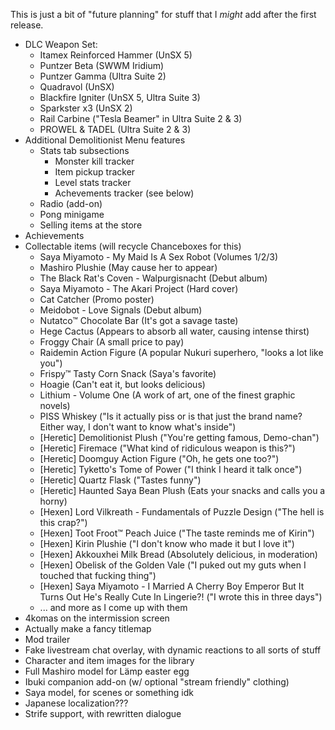 This is just a bit of "future planning" for stuff that I *might* add
after the first release.

* DLC Weapon Set:
  - Itamex Reinforced Hammer (UnSX 5)
  - Puntzer Beta (SWWM Iridium)
  - Puntzer Gamma (Ultra Suite 2)
  - Quadravol (UnSX)
  - Blackfire Igniter (UnSX 5, Ultra Suite 3)
  - Sparkster x3 (UnSX 2)
  - Rail Carbine ("Tesla Beamer" in Ultra Suite 2 & 3)
  - PROWEL & TADEL (Ultra Suite 2 & 3)
* Additional Demolitionist Menu features
  - Stats tab subsections
    - Monster kill tracker
    - Item pickup tracker
    - Level stats tracker
    - Achevements tracker (see below)
  - Radio (add-on)
  - Pong minigame
  - Selling items at the store
* Achievements
* Collectable items (will recycle Chanceboxes for this)
  - Saya Miyamoto - My Maid Is A Sex Robot (Volumes 1/2/3)
  - Mashiro Plushie (May cause her to appear)
  - The Black Rat's Coven - Walpurgisnacht (Debut album)
  - Saya Miyamoto - The Akari Project (Hard cover)
  - Cat Catcher (Promo poster)
  - Meidobot - Love Signals (Debut album)
  - Nutatco™ Chocolate Bar (It's got a savage taste)
  - Hege Cactus (Appears to absorb all water, causing intense thirst)
  - Froggy Chair (A small price to pay)
  - Raidemin Action Figure (A popular Nukuri superhero, "looks a lot like you")
  - Frispy™ Tasty Corn Snack (Saya's favorite)
  - Hoagie (Can't eat it, but looks delicious)
  - Lithium - Volume One (A work of art, one of the finest graphic novels)
  - PISS Whiskey ("Is it actually piss or is that just the brand name? Either way, I don't want to know what's inside")
  - [Heretic] Demolitionist Plush ("You're getting famous, Demo-chan")
  - [Heretic] Firemace ("What kind of ridiculous weapon is this?")
  - [Heretic] Doomguy Action Figure ("Oh, he gets one too?")
  - [Heretic] Tyketto's Tome of Power ("I think I heard it talk once")
  - [Heretic] Quartz Flask ("Tastes funny")
  - [Heretic] Haunted Saya Bean Plush (Eats your snacks and calls you a horny)
  - [Hexen] Lord Vilkreath - Fundamentals of Puzzle Design ("The hell is this crap?")
  - [Hexen] Toot Froot™ Peach Juice ("The taste reminds me of Kirin")
  - [Hexen] Kirin Plushie ("I don't know who made it but I love it")
  - [Hexen] Akkouxhei Milk Bread (Absolutely delicious, in moderation)
  - [Hexen] Obelisk of the Golden Vale ("I puked out my guts when I touched that fucking thing")
  - [Hexen] Saya Miyamoto - I Married A Cherry Boy Emperor But It Turns Out He's Really Cute In Lingerie?! ("I wrote this in three days")
  - ... and more as I come up with them
* 4komas on the intermission screen
* Actually make a fancy titlemap
* Mod trailer
* Fake livestream chat overlay, with dynamic reactions to all sorts of stuff
* Character and item images for the library
* Full Mashiro model for Lämp easter egg
* Ibuki companion add-on (w/ optional "stream friendly" clothing)
* Saya model, for scenes or something idk
* Japanese localization???
* Strife support, with rewritten dialogue
